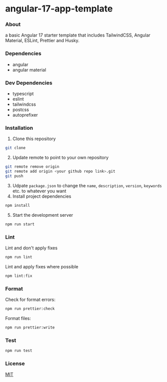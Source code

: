 # angular-17-app-template

### About
a basic Angular 17 starter template that includes TailwindCSS, Angular Material, ESLint, Prettier and Husky.

### Dependencies
- angular
- angular material

### Dev Dependencies
- typescript
- eslint
- tailwindcss
- postcss
- autoprefixer

### Installation
1. Clone this repository
```bash
git clone 
```
2. Update remote to point to your own repository
```bash
git remote remove origin
git remote add origin <your github repo link>.git
git push
```
3. Udpate `package.json` to change the `name`, `description`, `version`, `keywords` etc. to whatever you want
4. Install project dependencies
```bash
npm install
```
5. Start the development server
```bash
npm run start
```

### Lint
Lint and don't apply fixes
```bash
npm run lint
```

Lint and apply fixes where possible
```bash
npm lint:fix
```

### Format
Check for format errors:
```bash
npm run prettier:check
```

Format files:
```bash
npm run prettier:write
```

### Test
```bash
npm run test
```

### License
[MIT](https://choosealicense.com/licenses/mit/)
